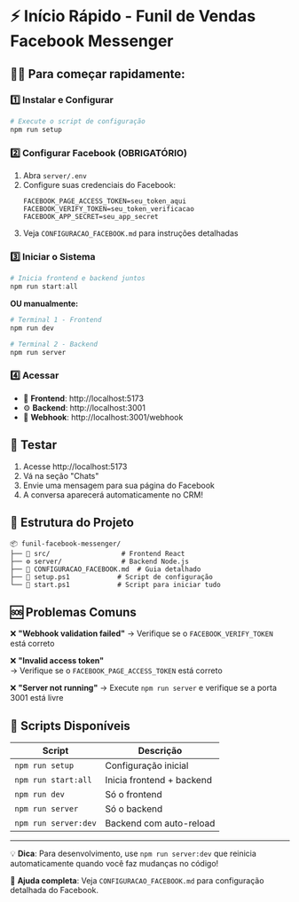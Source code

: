 # ⚡ Início Rápido - Funil de Vendas Facebook Messenger

## 🏃‍♂️ Para começar rapidamente:

### 1️⃣ Instalar e Configurar
```powershell
# Execute o script de configuração
npm run setup
```

### 2️⃣ Configurar Facebook (OBRIGATÓRIO)
1. Abra `server/.env`
2. Configure suas credenciais do Facebook:
   ```env
   FACEBOOK_PAGE_ACCESS_TOKEN=seu_token_aqui
   FACEBOOK_VERIFY_TOKEN=seu_token_verificacao
   FACEBOOK_APP_SECRET=seu_app_secret
   ```
3. Veja `CONFIGURACAO_FACEBOOK.md` para instruções detalhadas

### 3️⃣ Iniciar o Sistema
```powershell
# Inicia frontend e backend juntos
npm run start:all
```

**OU manualmente:**
```powershell
# Terminal 1 - Frontend
npm run dev

# Terminal 2 - Backend  
npm run server
```

### 4️⃣ Acessar
- 🎨 **Frontend**: http://localhost:5173
- ⚙️ **Backend**: http://localhost:3001  
- 🔗 **Webhook**: http://localhost:3001/webhook

## 🧪 Testar
1. Acesse http://localhost:5173
2. Vá na seção "Chats" 
3. Envie uma mensagem para sua página do Facebook
4. A conversa aparecerá automaticamente no CRM!

## 📁 Estrutura do Projeto
```
📦 funil-facebook-messenger/
├── 🎨 src/                  # Frontend React
├── ⚙️ server/               # Backend Node.js
├── 📝 CONFIGURACAO_FACEBOOK.md  # Guia detalhado
├── 🚀 setup.ps1            # Script de configuração
└── 🏃 start.ps1            # Script para iniciar tudo
```

## 🆘 Problemas Comuns

❌ **"Webhook validation failed"**
→ Verifique se o `FACEBOOK_VERIFY_TOKEN` está correto

❌ **"Invalid access token"**  
→ Verifique se o `FACEBOOK_PAGE_ACCESS_TOKEN` está correto

❌ **"Server not running"**
→ Execute `npm run server` e verifique se a porta 3001 está livre

## 🔧 Scripts Disponíveis

| Script | Descrição |
|--------|-----------|
| `npm run setup` | Configuração inicial |
| `npm run start:all` | Inicia frontend + backend |
| `npm run dev` | Só o frontend |
| `npm run server` | Só o backend |
| `npm run server:dev` | Backend com auto-reload |

---

💡 **Dica**: Para desenvolvimento, use `npm run server:dev` que reinicia automaticamente quando você faz mudanças no código!

🔗 **Ajuda completa**: Veja `CONFIGURACAO_FACEBOOK.md` para configuração detalhada do Facebook.
